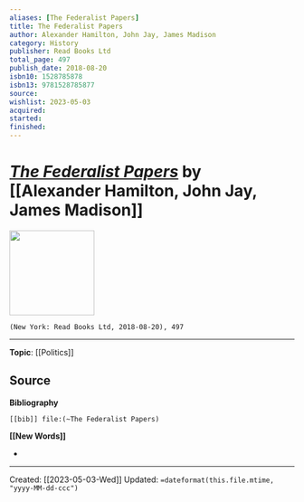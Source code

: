 ```yaml
---
aliases: [The Federalist Papers]
title: The Federalist Papers
author: Alexander Hamilton, John Jay, James Madison
category: History
publisher: Read Books Ltd
total_page: 497
publish_date: 2018-08-20
isbn10: 1528785878
isbn13: 9781528785877
source: 
wishlist: 2023-05-03
acquired: 
started: 
finished: 
---
```

# *[The Federalist Papers]()* by [[Alexander Hamilton, John Jay, James Madison]]

<img src="http://books.google.com/books/content?id=m3ZqDwAAQBAJ&printsec=frontcover&img=1&zoom=1&edge=curl&source=gbs_api" width=150>

`(New York: Read Books Ltd, 2018-08-20), 497`



--- 
**Topic**: [[Politics]]

**Source**
- 

**Bibliography**

```query
[[bib]] file:(~The Federalist Papers)
```
 

**[[New Words]]**

- 

---
Created: [[2023-05-03-Wed]]
Updated: `=dateformat(this.file.mtime, "yyyy-MM-dd-ccc")`